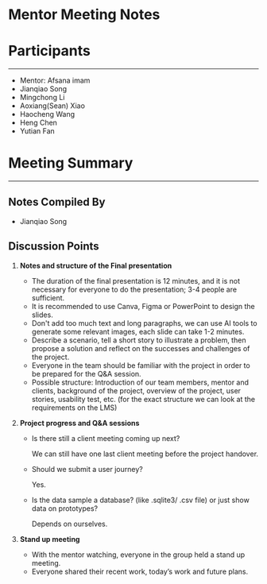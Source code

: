# Mentor Meeting Notes

# Participants

---

- Mentor: Afsana imam
- Jianqiao Song
- Mingchong Li
- Aoxiang(Sean) Xiao
- Haocheng Wang
- Heng Chen
- Yutian Fan

# Meeting Summary

---

## Notes Compiled By

- Jianqiao Song

## Discussion Points

1. **Notes and structure of the Final presentation**
    - The duration of the final presentation is 12 minutes, and it is not necessary for everyone to do the presentation; 3-4 people are sufficient.
    - It is recommended to use Canva, Figma or PowerPoint to design the slides.
    - Don't add too much text and long paragraphs, we can use AI tools to generate some relevant images, each slide can take 1-2 minutes.
    - Describe a scenario, tell a short story to illustrate a problem, then propose a solution and reflect on the successes and challenges of the project.
    - Everyone in the team should be familiar with the project in order to be prepared for the Q&A session.
    - Possible structure: Introduction of our team members, mentor and clients, background of the project, overview of the project, user stories, usability test, etc. (for the exact structure we can look at the requirements on the LMS)
2. **Project progress and Q&A sessions**
    - Is there still a client meeting coming up next?
        
        We can still have one last client meeting before the project handover.
        
    - Should we submit a user journey?
        
        Yes.
        
    - Is the data sample a database? (like .sqlite3/ .csv file) or just show data on prototypes?
        
        Depends on ourselves.
        
3. **Stand up meeting**
    - With the mentor watching, everyone in the group held a stand up meeting.
    - Everyone shared their recent work, today’s work and future plans.